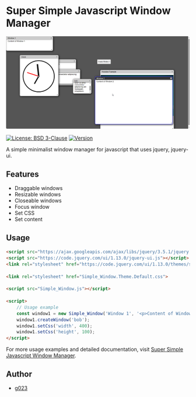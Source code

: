 # Super Simple Javascript Window Manager

![Super Simple Javascript Window Manager](screenshot.png)

[![License: BSD 3-Clause](https://img.shields.io/badge/License-BSD%203--Clause-blue.svg)](https://opensource.org/licenses/BSD-3-Clause)
[![Version](https://img.shields.io/badge/Version-0.1a-brightgreen)](https://github.com/g023/Super-Simple-Javascript-Window-Manager)

A simple minimalist window manager for javascript that uses jquery, jquery-ui.

## Features
- Draggable windows
- Resizable windows
- Closeable windows
- Focus window
- Set CSS
- Set content

## Usage
```html
<script src="https://ajax.googleapis.com/ajax/libs/jquery/3.5.1/jquery.min.js"></script>
<script src="https://code.jquery.com/ui/1.13.0/jquery-ui.js"></script>
<link rel="stylesheet" href="https://code.jquery.com/ui/1.13.0/themes/smoothness/jquery-ui.css">

<link rel="stylesheet" href="Simple_Window.Theme.Default.css">

<script src="Simple_Window.js"></script>

<script>
    // Usage example
    const window1 = new Simple_Window('Window 1', '<p>Content of Window 1</p>');
    window1.createWindow('bob');
    window1.setCss('width', 400);
    window1.setCss('height', 100);
</script>
```

For more usage examples and detailed documentation, visit [Super Simple Javascript Window Manager](https://github.com/g023/Super-Simple-Javascript-Window-Manager).

## Author
- [g023](https://github.com/g023)